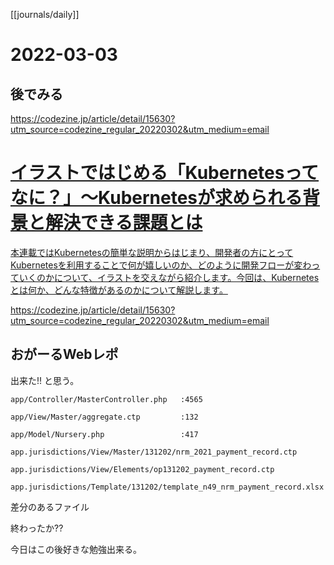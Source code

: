 [[journals/daily]]
# 2022-03-03

## 後でみる

https://codezine.jp/article/detail/15630?utm_source=codezine_regular_20220302&utm_medium=email


<div class="rich-link-card-container"><a class="rich-link-card" href="https://codezine.jp/article/detail/15630?utm_source=codezine_regular_20220302&utm_medium=email" target="_blank">
	<div class="rich-link-image-container">
		<div class="rich-link-image" style="background-image: url('https://codezine.jp/static/images/article/15630/15630_og.png')">
	</div>
	</div>
	<div class="rich-link-card-text">
		<h1 class="rich-link-card-title">イラストではじめる「Kubernetesってなに？」～Kubernetesが求められる背景と解決できる課題とは</h1>
		<p class="rich-link-card-description">
		本連載ではKubernetesの簡単な説明からはじまり、開発者の方にとってKubernetesを利用することで何が嬉しいのか、どのように開発フローが変わっていくのかについて、イラストを交えながら紹介します。今回は、Kubernetesとは何か、どんな特徴があるのかについて解説します。
		</p>
		<p class="rich-link-href">
		https://codezine.jp/article/detail/15630?utm_source=codezine_regular_20220302&utm_medium=email
		</p>
	</div>
</a></div>

## おがーるWebレポ

出来た!!
と思う。

```
app/Controller/MasterController.php   :4565

app/View/Master/aggregate.ctp         :132

app/Model/Nursery.php                 :417

app.jurisdictions/View/Master/131202/nrm_2021_payment_record.ctp

app.jurisdictions/View/Elements/op131202_payment_record.ctp

app.jurisdictions/Template/131202/template_n49_nrm_payment_record.xlsx
```

差分のあるファイル

終わったか??

今日はこの後好きな勉強出来る。
